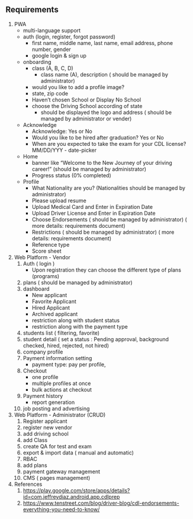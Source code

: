 ## Requirements

1. PWA
   - multi-language support
   - auth (login, register, forgot password)
     - first name, middle name, last name, email address, phone number, gender
     - google login & sign up
   - onboarding
     - class (A, B, C, D)
       - class name (A), description ( should be managed by administrator)
     - would you like to add a profile image?
     - state, zip code
     - Haven’t chosen School or Display No School
     - choose the Driving School according of state
       - should be displayed the logo and address ( should be managed by administrator or vender)
   - Acknowledge
     - Acknowledge: Yes or No
     - Would you like to be hired after graduation? Yes or No
     - When are you expected to take the exam for your CDL license? MM/DD/YYY - date-picker
   - Home
     - banner like “Welcome to the New Journey of your driving career!” (should be managed by administrator)
     - Progress status (0% completed)
   - Profile
     - What Nationality are you? (Nationalities should be managed by administrator)
     - Please upload resume
     - Upload Medical Card and Enter in Expiration Date
     - Upload Driver License and Enter in Expiration Date
     - Choose Endorsements ( should be managed by administrator) ( more details: requirements document)
     - Restrictions ( should be managed by administrator) ( more details: requirements document)
     - Reference type
     - Score sheet
2. Web Platform - Vendor
   1. Auth ( login )
      - Upon registration they can choose the different type of plans (programs)
   2. plans ( should be managed by administrator)
   3. dashboard
      - New applicant
      - Favorite Applicant
      - Hired Applicant
      - Archived applicant
      - restriction along with student status
      - restriction along with the payment type
   4. students list ( filtering, favorite)
   5. student detail ( set a status : Pending approval, background checked, hired, rejected, not hired)
   6. company profile
   7. Payment information setting
      - payment type: pay per profile,
   8. Checkout
      - one profile
      - multiple profiles at once
      - bulk actions at checkout
   9. Payment history
      - report generation
   10. job posting and advertising
3. Web Platform - Administrator (CRUD)
   1. Register applicant
   2. register new vendor
   3. add driving school
   4. add Class
   5. create QA for test and exam
   6. export & import data ( manual and automatic)
   7. RBAC
   8. add plans
   9. payment gateway management
   10. CMS ( pages management)
4. References
   1. https://play.google.com/store/apps/details?id=com.jeffreydiaz.android.app.cdlprep
   2. https://www.tenstreet.com/blog/driver-blog/cdl-endorsements-everything-you-need-to-know/
